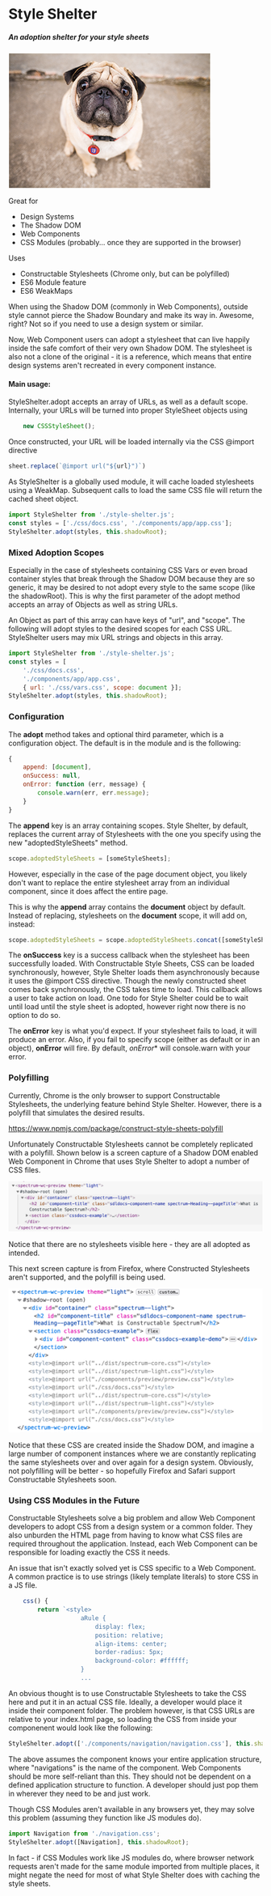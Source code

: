 # Style Shelter
##### An adoption shelter for your style sheets

![alt text](adopt-a-style.png "Adopt-a-Style")

Great for 
+ Design Systems
+ The Shadow DOM
+ Web Components
+ CSS Modules (probably... once they are supported in the browser) 

Uses
+ Constructable Stylesheets (Chrome only, but can be polyfilled)
+ ES6 Module feature
+ ES6 WeakMaps

When using the Shadow DOM (commonly in Web Components), outside style cannot pierce
the Shadow Boundary and make its way in. Awesome, right? Not so if you need to use a design
system or similar.

Now, Web Component users can adopt a stylesheet that can live happily inside the safe comfort
of their very own Shadow DOM. The stylesheet is also not a clone of the original - it is a reference, which
means that entire design systems aren't recreated in every component instance.

#### Main usage:

StyleShelter.adopt accepts an array of URLs, as well as a default scope.
Internally, your URLs will be turned into proper StyleSheet objects using 

```javascript
    new CSSStyleSheet();
```

Once constructed, your URL will be loaded internally via the CSS @import directive

```javascript
sheet.replace(`@import url("${url}")`)
````

As StyleShelter is a globally used module, it will cache loaded stylesheets using
a WeakMap. Subsequent calls to load the same CSS file will return the cached sheet object.

```javascript
import StyleShelter from './style-shelter.js';
const styles = ['./css/docs.css', './components/app/app.css'];
StyleShelter.adopt(styles, this.shadowRoot);
```

### Mixed Adoption Scopes
Especially in the case of stylesheets containing CSS Vars or even broad container styles that 
break through the Shadow DOM because they are so generic, it may be desired to not adopt every style
to the same scope (like the shadowRoot). This is why the first parameter of the adopt method accepts
an array of Objects as well as string URLs.

An Object as part of this array can have keys of "url", and "scope". The following will adopt
styles to the desired scopes for each CSS URL. StyleShelter users may mix URL strings and objects 
in this array.

 
```javascript
import StyleShelter from './style-shelter.js';
const styles = [
    './css/docs.css', 
    './components/app/app.css', 
    { url: './css/vars.css', scope: document }];
StyleShelter.adopt(styles, this.shadowRoot);
```

### Configuration
The **adopt** method takes and optional third parameter, which is a configuration object. The default
is in the module and is the following:

```javascript
{
    append: [document],
    onSuccess: null,
    onError: function (err, message) {
        console.warn(err, err.message);
    }
}
```

The **append** key is an array containing scopes. Style Shelter, by default, replaces
the current array of Stylesheets with the one you specify using the new "adoptedStyleSheets" method.

```javascript
scope.adoptedStyleSheets = [someStyleSheets];
```

However, especially in the case of the page document object, you likely don't want to
replace the entire stylesheet array from an individual component, since it does affect the entire page.

This is why the **append** array contains the **document** object by default. Instead of replacing, stylesheets on the **document**
scope, it will add on, instead:

```javascript
scope.adoptedStyleSheets = scope.adoptedStyleSheets.concat([someStyleSheets]);
```

The **onSuccess** key is a success callback when the stylesheet has been successfully loaded.
With Constructable Style Sheets, CSS can be loaded synchronously, however, Style Shelter loads them
asynchronously because it uses the @import CSS directive. Though the newly constructed sheet comes back synchronously,
the CSS takes time to load. This callback allows a user to take action on load. One todo for Style Shelter could be to 
wait until load until the style sheet is adopted, however right now there is no option to do so.

The **onError** key is what you'd expect. If your stylesheet fails to load, it will produce an error. Also, if you fail
to specify scope (either as default or in an object), **onError** will fire. By default, *onError** will console.warn with your error.

### Polyfilling
Currently, Chrome is the only browser to support Constructable Stylesheets, the underlying feature behind Style Shelter. However, there is
a polyfill that simulates the desired results.

https://www.npmjs.com/package/construct-style-sheets-polyfill

Unfortunately Constructable Stylesheets cannot be completely replicated with a polyfill.
Shown below is a screen capture of a Shadow DOM enabled Web Component in Chrome that uses Style Shelter to adopt a number of CSS files.
 
![alt text](chrome-nopolyfill.png "Chrome without polyfill usage")

Notice that there are no stylesheets visible here - they are all adopted as intended.

This next screen capture is from Firefox, where Constructed Stylesheets aren't supported, and the polyfill is being used.

![alt text](firefox-withpolyfill.png "Firefox with polyfill usage")

Notice that these CSS are created inside the Shadow DOM, and imagine a large number
of component instances where we are constantly replicating the same stylesheets over and over again
for a design system. Obviously, not polyfilling will be better - so hopefully Firefox and Safari support Constructable Stylesheets soon.

### Using CSS Modules in the Future

Constructable Stylesheets solve a big problem and allow Web Component developers to adopt CSS from a design system or a common folder. They also unburden
the HTML page from having to know what CSS files are required throughout the application. Instead, each Web Component can be responsible for
loading exactly the CSS it needs.

An issue that isn't exactly solved yet is CSS specific to a Web Component. A common practice is to use strings (likely template literals) to store
CSS in a JS file.

```javascript
    css() {
        return `<style>
                    aRule {
                        display: flex;
                        position: relative;
                        align-items: center;
                        border-radius: 5px;
                        background-color: #ffffff;
                    }
                    ...
```

An obvious thought is to use Constructable Stylesheets to take the CSS here and
put it in an actual CSS file. Ideally, a developer would place it inside their component folder.
The problem however, is that CSS URLs are relative to your index.html page, so loading the CSS from inside your componenent would look like the following:

```javascript
StyleShelter.adopt(['./components/navigation/navigation.css'], this.shadowRoot);
```

The above assumes the component knows your entire application structure, where "navigations" is the name of the component. Web Components should be more self-reliant than this.
They should not be dependent on a defined application structure to function. A developer should just pop them in wherever they need 
to be and just work.

Though CSS Modules aren't available in any browsers yet, they may solve this problem (assuming they function like JS modules do).

```javascript
import Navigation from './navigation.css';
StyleShelter.adopt([Navigation], this.shadowRoot);
```

In fact - if CSS Modules work like JS modules do, where browser network requests aren't made for the same module imported from multiple places,
it might negate the need for most of what Style Shelter does with caching the style sheets.

